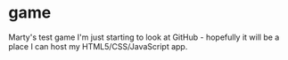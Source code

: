 # game
Marty's test game
I'm just starting to look at GitHub - hopefully it will be a place I can host my HTML5/CSS/JavaScript app.
